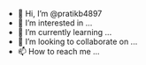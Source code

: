 - 👋 Hi, I’m @pratikb4897
- 👀 I’m interested in ...
- 🌱 I’m currently learning ...
- 💞️ I’m looking to collaborate on ...
- 📫 How to reach me ...

<!---
pratikb4897/pratikb4897 is a ✨ special ✨ repository because its `README.md` (this file) appears on your GitHub profile.
You can click the Preview link to take a look at your changes.
--->
